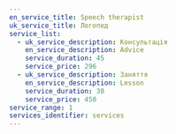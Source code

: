 ```yaml
---
en_service_title: Speech therapist
uk_service_title: Логопед
service_list:
  - uk_service_description: Консультація
    en_service_description: Advice
    service_duration: 45
    service_price: 296
  - uk_service_description: Заняття
    en_service_description: Lesson
    service_duration: 30
    service_price: 450
service_range: 1
services_identifier: services
---
```

